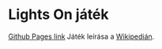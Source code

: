 # Lights On játék

[Github Pages link](https://zschopper.github.io/lights-on-js)
Játék leírása a [Wikipedián](https://hu.wikipedia.org/wiki/Lights_Out_(j%C3%A1t%C3%A9k)).
